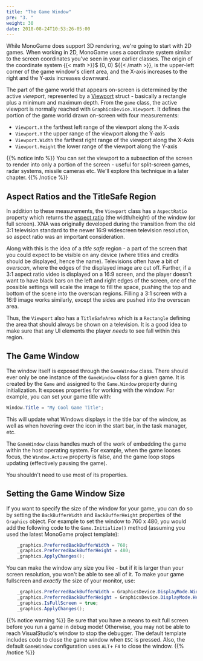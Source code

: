 ```yaml
---
title: "The Game Window"
pre: "3. "
weight: 30
date: 2018-08-24T10:53:26-05:00
---
```


While MonoGame does support 3D rendering, we're going to start with 2D games.  When working in 2D, MonoGame uses a coordinate system similar to the screen coordinates you've seen in your earlier classes.  The origin of the coordinate system {{< math >}}$ (0, 0) ${{< /math >}}, is the upper-left corner of the game window's client area, and the X-axis increases to the right and the Y-axis increases downward.  

The part of the game world that appears on-screen is determined by the active _viewport_, represented by a [Viewport](https://docs.monogame.net/api/Microsoft.Xna.Framework.Graphics.Viewport.html) struct - basically a rectangle plus a minimum and maximum depth.  From the `game` class, the active viewport is normally reached with `GraphicsDevice.Viewport`.  It defines the portion of the game world drawn on-screen with four measurements: 

* `Viewport.X` the farthest left range of the viewport along the X-axis
* `Viewport.Y` the upper range of the viewport along the Y-axis
* `Viewport.Width` the farthest right range of the viewport along the X-Axis
* `Viewport.Height` the lower range of the viewport along the Y-axis

{{% notice info %}}
You can set the viewport to a subsection of the screen to render into only a portion of the screen - useful for split-screen games, radar systems, missile cameras etc.  We'll explore this technique in a later chapter.
{{% /notice %}}

## Aspect Ratios and the TitleSafe Region
In addition to these measurements, the `Viewport` class has a `AspectRatio` property which returns the [aspect ratio](https://en.wikipedia.org/wiki/Aspect_ratio_(image)) (the width/height) of the window (or full screen).  XNA was originally developed during the transition from the old 3:1 television standard to the newer 16:9 widescreen television resolution, so aspect ratio was an important consideration.

Along with this is the idea of a _title safe_ region - a part of the screen that you could expect to be visible on any device (where titles and credits should be displayed, hence the name).  Televisions often have a bit of _overscan_, where the edges of the displayed image are cut off.  Further, if a 3:1 aspect ratio video is displayed on a 16:9 screen, and the player doesn't want to have black bars on the left and right edges of the screen, one of the possible settings will scale the image to fill the space, pushing the top and bottom of the scene into the overscan regions.  Filling a 3:1 screen with a 16:9 image works similarly, except the sides are pushed into the overscan area.

Thus, the `Viewport` also has a `TitleSafeArea` which is a `Rectangle` defining the area that should always be shown on a television.  It is a good idea to make sure that any UI elements the player _needs_ to see fall within this region.

## The Game Window
The window itself is exposed through the `GameWindow` class.  There should ever only be one instance of the `GameWindow` class for a given game.  It is created by the `Game` and assigned to the `Game.Window` property during initialization.  It exposes properties for working with the window.  For example, you can set your game title with:

```csharp
Window.Title = "My Cool Game Title";
```

This will update what Windows displays in the title bar of the window, as well as when hovering over the icon in the start bar, in the task manager, etc.

The `GameWindow` class handles much of the work of embedding the game within the host operating system.  For example, when the game looses focus, the `Window.Active` property is false, and the game loop stops updating (effectively pausing the game).  

You shouldn't need to use most of its properties.

## Setting the Game Window Size
If you want to specify the size of the window for your game, you can do so by setting the `BackBufferWidth` and `BackBufferHeight` properties of the `Graphics` object.  For example to set the window to 760 x 480, you would add the following code to the `Game.Initialize()` method (assuming you used the latest MonoGame project template):

```csharp
    _graphics.PreferredBackBufferWidth = 760;
    _graphics.PreferredBackBufferHeight = 480;
    _graphics.ApplyChanges();
```

You can make the window any size you like - but if it is larger than your screen resolution, you won't be able to see all of it.  To make your game fullscreen and _exactly_  the size of your monitor, use:

```csharp
    _graphics.PreferredBackBufferWidth = GraphicsDevice.DisplayMode.Width;
    _graphics.PreferredBackBufferHeight = GraphicsDevice.DisplayMode.Height;
    _graphics.IsFullScreen = true;
    _graphics.ApplyChanges();
```

{{% notice warning %}}
Be sure that you have a means to exit full screen before you run a game in debug mode!  Otherwise, you may not be able to reach VisualStudio's window to stop the debugger.  The default template includes code to close the game window when `ESC` is pressed.  Also, the default `GameWindow` configuration uses `ALT`+ `F4` to close the window.
{{% /notice %}}

